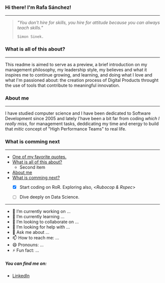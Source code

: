 ### Hi there! I'm Rafa Sánchez!
---
>   _"You don't hire for skills,
>   you hire for attitude because
>   you can always teach skills."_
> 
>     Simon Sinek.

### What is all of this about?
---
This readme is aimed to serve as a preview, a brief introduction on my management philosophy, my leadership style, my believes and what it inspires me to continue growing, and learning, and doing what I love and what I'm passioned about: the creation process of Digital Products throught the use of tools that contribute to meaningful innovation.
 

### About me
--- 
I have studied computer science and I have been dedicated to Software Development since 2005 and lately I'have been a bit far from coding _which I really miss_, for management tasks, deddicating my time and energy to build that _mitic_ concept of "High Performance Teams" to real life.

### What is comming next
---

- [One of my favorite quotes.](#Hi-there-Im-Rafa-Sánchez)
- [What is all of this about?](#What-is-all-of-this-about)
  - Second item
- [About me](#about-me)
- [What is comming next?](#What-is-comming-next)
  - [x] Start coding on RoR. Exploring also, <_Rubocop & Rspec_>
  - [ ] Dive deeply on Data Science.


---
- 🔭 I’m currently working on ...
- 🌱 I’m currently learning ...
- 👯 I’m looking to collaborate on ...
- 🤔 I’m looking for help with ...
- 💬 Ask me about ...
- 📫 How to reach me: ...
- 😄 Pronouns: ...
- ⚡ Fun fact: ...
<!--
About me
Background
Personal interests
On engineering management
Ownership and autonomy
Fulfillment and self-actualization
Learning and growth
Integrity
Home is for home life
One-on-ones
Empathy between engineers and business stakeholders
Communication
Slack
Email
On feedback
Things I haven't worked out yet
How to best balance software implementation with other work
How to best pay down conceptual, technical and product debt
-->

##### You can find me on:
- [LinkedIn](https://www.linkedin.com/in/rafael-sanchez-salazar/)

<!--
```js
const raffasan = {
  pronouns: "he" | "him", 
  code: ['javascript', 'HTML', 'CSS', 'Python'],
  motivations: ['innovation', 'web developmet', 'UX', 'disruptive business'],
  architecture: [],
  techCommunities:{
                  coorganizer: "AfroPython",
                  speaker: "XXX",
                  mentor: "LOL",
  },
  challenge: "I am starting with a new stack based on Ruby on Rails and React.js"
}
```

# Sam's manager README
A readme on my management philosophies

## What is this?
This document is an introduction to me and an overview of my philosophies on managing software engineers. This document, like my philosophies and practices are subject to change and _growth_. In fact, I would be disappointed in myself if my views did not change and grow as I receive feedback, recognize patterns and try new things.

* [What is this?](#what-is-this)
* [About me](#about-me)
  * [Background](#background)
  * [Personal interests](#personal-interests)
* [On engineering management](#on-engineering-management)
  * [Ownership and autonomy](#ownership-and-autonomy)
  * [Fulfillment and self-actualization](#fulfillment-and-self-actualization)
  * [Learning and growth](#learning-and-growth)
  * [Integrity](#integrity)
  * [Home is for home life](#home-is-for-home-life)
  * [One-on-ones](#one-on-ones)
  * [Empathy between engineers and business stakeholders](#empathy-between-engineers-and-business-stakeholders)
  * [Communication](#communication)
    * [Slack](#slack)
    * [Email](#email)
* [On feedback](#on-feedback)
* [Things I haven't worked out yet](#things-i-havent-worked-out-yet)
  * [How to best balance software implementation with other work](#how-to-best-balance-software-implementation-with-other-work)
  * [How to best pay down conceptual, technical and product debt](#how-to-best-pay-down-conceptual-technical-and-product-debt)

## About me

### Background

I have been coding in some form or another for 20+ years. I have been working with software engineers — pairing, thought-partnering, managing — in some capacity or another since 2008.

### Personal interests

I love self-teaching and improving my skill in crafts, including: software, woodworking, home renovation, gardening, cooking, bicycle tuning, beading, macraméing, knitting, script writing and acting.

I get major nostalgia for 1990s video games. I love commuter-cycling and I think every major metropolitan city should focus on better cycling infrastructure. More about me and my interests [here](./background.md).

-->
